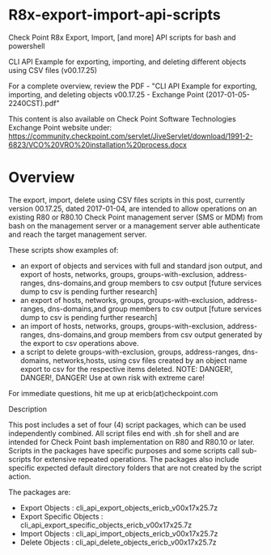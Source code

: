 # R8x-export-import-api-scripts
Check Point R8x Export, Import, [and more] API scripts for bash and powershell

CLI API Example for exporting, importing, and deleting different objects using CSV files (v00.17.25)

For a complete overview, review the PDF - "CLI API Example for exporting, importing, and deleting objects v00.17.25 - Exchange Point (2017-01-05-2240CST).pdf" 

This content is also available on Check Point Software Technologies Exchange Point website under:
https://community.checkpoint.com/servlet/JiveServlet/download/1991-2-6823/VCO%20VRO%20installation%20process.docx


# Overview

The export, import, delete using CSV files scripts in this post, currently version 00.17.25, dated 2017-01-04, are intended to allow operations on an existing R80 or R80.10 Check Point management server (SMS or MDM) from bash on the management server or a management server able authenticate and reach the target management server.


These scripts show examples of:

- an export of objects and services with full and standard json output, and export of hosts, networks, groups, groups-with-exclusion, address-ranges, dns-domains,and group members to csv output [future services dump to csv is pending further research]
- an export of hosts, networks, groups, groups-with-exclusion, address-ranges, dns-domains,and group members to csv output [future services dump to csv is pending further research]
- an import of hosts, networks, groups, groups-with-exclusion, address-ranges, dns-domains,and group members from csv output generated by the export to csv operations above.
- a script to delete groups-with-exclusion, groups, address-ranges, dns-domains, networks,hosts, using csv files created by an object name export to csv for the respective items deleted.  NOTE:  DANGER!, DANGER!, DANGER!  Use at own risk with extreme care!

For immediate questions, hit me up at ericb(at)checkpoint.com

Description

This post includes a set of four (4) script packages, which can be used independently combined.  All script files end with .sh for shell and are intended for Check Point bash implementation on R80 and R80.10 or later.  Scripts in the packages have specific purposes and some scripts call sub-scripts for extensive repeated operations.  The packages also include specific expected default directory folders that are not created by the script action.

 

The packages are:

- Export Objects :  cli_api_export_objects_ericb_v00x17x25.7z
- Export Specific Objects :  cli_api_export_specific_objects_ericb_v00x17x25.7z
- Import Objects :  cli_api_import_objects_ericb_v00x17x25.7z
- Delete Objects :  cli_api_delete_objects_ericb_v00x17x25.7z

 

